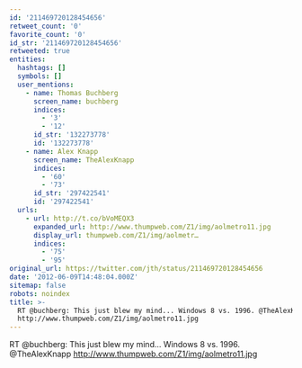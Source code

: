 ```yaml
---
id: '211469720128454656'
retweet_count: '0'
favorite_count: '0'
id_str: '211469720128454656'
retweeted: true
entities:
  hashtags: []
  symbols: []
  user_mentions:
    - name: Thomas Buchberg
      screen_name: buchberg
      indices:
        - '3'
        - '12'
      id_str: '132273778'
      id: '132273778'
    - name: Alex Knapp
      screen_name: TheAlexKnapp
      indices:
        - '60'
        - '73'
      id_str: '297422541'
      id: '297422541'
  urls:
    - url: http://t.co/bVoMEQX3
      expanded_url: http://www.thumpweb.com/Z1/img/aolmetro11.jpg
      display_url: thumpweb.com/Z1/img/aolmetr…
      indices:
        - '75'
        - '95'
original_url: https://twitter.com/jth/status/211469720128454656
date: '2012-06-09T14:48:04.000Z'
sitemap: false
robots: noindex
title: >-
  RT @buchberg: This just blew my mind... Windows 8 vs. 1996. @TheAlexKnapp 
  http://www.thumpweb.com/Z1/img/aolmetro11.jpg
---
```


RT @buchberg: This just blew my mind... Windows 8 vs. 1996. @TheAlexKnapp  http://www.thumpweb.com/Z1/img/aolmetro11.jpg